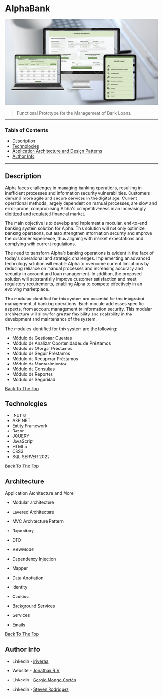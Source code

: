 # AlphaBank


![Project Image](https://raw.githubusercontent.com/riveraaj/AlphaBank/master/src/Clients/WebClient/wwwroot/img/Fondos/Diseño%20sin%20título.png?token=GHSAT0AAAAAACRG54TTN2QJHXT42IRMWYN4ZRC5VMA)

> Functional Prototype for the Management of Bank Loans.

---

### Table of Contents

- [Description](#description)
- [Technologies](#technologies)
- [Application Architecture and Design Patterns](#ApplicationArchitectureandDesignPatterns)
- [Author Info](#author-info)

---

## Description
Alpha faces challenges in managing banking operations, resulting in inefficient processes and information security vulnerabilities. Customers demand more agile and secure services in the digital age. Current operational methods, largely dependent on manual processes, are slow and error-prone, compromising Alpha's competitiveness in an increasingly digitized and regulated financial market.

The main objective is to develop and implement a modular, end-to-end banking system solution for Alpha. This solution will not only optimize banking operations, but also strengthen information security and improve the customer experience, thus aligning with market expectations and complying with current regulations.

The need to transform Alpha's banking operations is evident in the face of today's operational and strategic challenges. Implementing an advanced technology solution will enable Alpha to overcome current limitations by reducing reliance on manual processes and increasing accuracy and security in account and loan management. In addition, the proposed solution will substantially improve customer satisfaction and meet regulatory requirements, enabling Alpha to compete effectively in an evolving marketplace.

The modules identified for this system are essential for the integrated management of banking operations. Each module addresses specific aspects, from account management to information security. This modular architecture will allow for greater flexibility and scalability in the development and maintenance of the system.

The modules identified for this system are the following:

- Módulo de Gestionar Cuentas
- Módulo de Analizar Oportunidades de Préstamos
- Módulo de Otorgar Préstamos
- Módulo de Seguir Préstamos
- Módulo de Recuperar Préstamos
- Módulo de Mantenimientos
- Módulo de Consultas
- Módulo de Reportes
- Módulo de Seguridad

[Back To The Top](#AlphaBank)

## Technologies
- .NET 8
- ASP.NET
- Entity Framework
- Razor
- JQUERY
- JavaScript
- HTML5
- CSS3
- SQL SERVER 2022

[Back To The Top](#AlphaBank)

## Architecture
Application Architecture and More

- Modular architecture
- Layered Architecture
- MVC Architecture Pattern

- Repository
- DTO
- ViewModel
- Dependency Injection
- Mapper
- Data Anottation
- Identity
- Cookies
- Background Services
- Services
- Emails

[Back To The Top](#AlphaBank)

## Author Info

- Linkedin - [jriveraa](https://www.linkedin.com/in/jriveraaa/)
- Website - [Jonathan R.V](https://riveraaj.github.io/Portfolio/)

- Linkedin - [Sergio Monge Cortés](https://www.linkedin.com/in/sergio-monge-cortés-88634a183/)

- Linkedin - [Steven Rodriguez](https://www.linkedin.com/in/steven-rodriguez-89488b196/)
